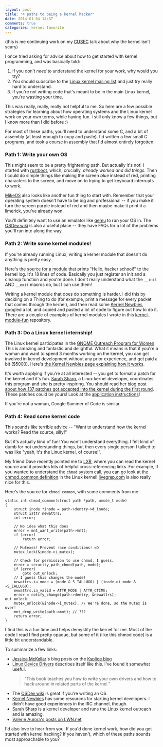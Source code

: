 ```yaml
---
layout: post
title: "4 paths to being a kernel hacker"
date: 2014-01-04 14:37
comments: true
categories: kernel favorite
---
```


(this is me continuing work on my [CUSEC](http://2014.cusec.net/) talk
about why the kernel isn't scary)

I once tried asking for advice about how to get started with kernel
programming, and was basically told:

1. If you don't *need* to understand the kernel for your work, why
   would you try?
2. You should subscribe to the
   [Linux kernel mailing list](https://lkml.org/) and just try really
   hard to understand.
3. If you're not writing code that's meant to be in the main Linux
   kernel, you're wasting your time.

This was really, really, really not helpful to me. So here are a few
possible strategies for learning about how operating systems and the
Linux kernel work on your own terms, while having fun. I still only
know a few things, but I know more than I did before :)
<!-- more -->

For most of these paths, you'll need to understand some C, and a bit
of assembly (at least enough to copy and paste). I'd written a few
small C programs, and took a course in assembly that I'd almost
entirely forgotten.

### Path 1: Write your own OS

This might seem to be a pretty frightening path. But actually it's
not! I started with
[rustboot](https://github.com/charliesome/rustboot), which, crucially,
*already worked and did things*. Then I could do simple things like
making the screen *blue* instead of red, printing characters to the
screen, and move on to trying to get keyboard interrupts to work.

[MikeOS](http://mikeos.berlios.de/write-your-own-os.html) also looks
like another fun thing to start with. Remember that your operating
system doesn't have to be big and professional -- if you make it turn
the screen purple instead of red and then maybe make it print it a
limerick, you've already won.

You'll definitely want to use an emulator like
[qemu](http://wiki.qemu.org/Main_Page) to run your OS in. The
[OSDev wiki](http://wiki.osdev.org/Main_Page) is also a useful
place -- they have FAQs for a lot of the problems you'll run into
along the way.

### Path 2: Write some kernel modules!

If you're already running Linux, writing a kernel module that doesn't
do anything is pretty easy.

Here's
[the source for a module](https://github.com/jvns/kernel-module-fun/blob/master/hello.c)
that prints "Hello, hacker school!" to the kernel log. It's 18 lines
of code. Basically you just register an init and a cleanup function
and you're done. I don't really understand what the `__init` AND
`__exit` macros do, but I can use them!

Writing a kernel module that does do something is harder. I did this
by deciding on a Thing to do (for example, print a message for every
packet that comes through the kernel), and then read
some [Kernel Newbies](http://kernelnewbies.org/), googled a lot, and
copied and pasted a lot of code to figure out how to do it. There are
a couple of examples of kernel modules I wrote in this
[kernel-module-fun](https://github.com/jvns/kernel-module-fun)
repository.

### Path 3: Do a Linux kernel internship!

The Linux kernel participates in the
[GNOME Outreach Program for Women](https://wiki.gnome.org/OutreachProgramForWomen).
This is amazing and fantastic and delightful. What it means is that if
you're a woman and want to spend 3 months working on the kernel, you
can get involved in kernel development without any prior experience,
and get paid a bit ($5000). Here's
[the Kernel Newbies page explaining how it works](http://kernelnewbies.org/OPWIntro).

It's worth applying if you're at all interested -- you get to format a
patch for the kernel and it's fun.
[Sarah Sharp](http://sarah.thesharps.us/), a Linux kernel developer,
coordinates this program and she is pretty inspiring. You should read
her
[blog post about how 137 patches got accepted into the kernel during the first round](http://sarah.thesharps.us/2013/05/23/%EF%BB%BF%EF%BB%BFopw-update/).
These patches could be yours! Look at the
[application instructions](http://kernelnewbies.org/OPWApply)!

If you're not a woman, Google Summer of Code is similar.

### Path 4: Read some kernel code

This sounds like terrible advice -- "Want to understand how the kernel
works? Read the source, silly!"

But it's actually kind of fun! You won't understand everything. I felt
kind of dumb for not understanding things, but then every single
person I talked to was like "yeah, it's the Linux kernel, of course!".

My friend Dave recently pointed me to [LXR](http://lxr.linux.no/),
where you can read the kernel source and it provides lots of helpful
cross-referencing links. For example, if you wanted to understand the
`chmod` system call, you can go look at
[the chmod_common definition](http://lxr.linux.no/linux+v3.12.6/fs/open.c#L464)
in the Linux kernel! [livegrep.com](http://livegrep.com/search/linux)
is also really nice for this.

Here's the source for `chmod_common`, with some comments from me:

~~~
static int chmod_common(struct path *path, umode_t mode)
{
    struct inode *inode = path->dentry->d_inode;
    struct iattr newattrs;
    int error;

    // No idea what this does
    error = mnt_want_write(path->mnt);
    if (error)
        return error;

    // Mutexes! Prevent race conditions! =D
    mutex_lock(&inode->i_mutex);

    // Check for permission to use chmod, I guess.
    error = security_path_chmod(path, mode);
    if (error)
        goto out_unlock;
    // I guess this changes the mode!
    newattrs.ia_mode = (mode & S_IALLUGO) | (inode->i_mode & ~S_IALLUGO);
    newattrs.ia_valid = ATTR_MODE | ATTR_CTIME;
    error = notify_change(path->dentry, &newattrs);
out_unlock:
    mutex_unlock(&inode->i_mutex); // We're done, so the mutex is over!
    mnt_drop_write(path->mnt); // ???
    return error;
}
~~~

I find this is a fun time and helps demystify the kernel for me. Most
of the code I read I find pretty opaque, but some of it (like this
chmod code) is a little bit understandable.

To summarize a few links:

* [Jessica McKellar](http://web.mit.edu/jesstess/www/)'s blog posts on
  the [Ksplice blog](https://blogs.oracle.com/ksplice/)
* [Linux Device Drivers](http://lwn.net/Kernel/LDD3/) describes itself
  like this. I've found it somewhat useful.
  > "This book teaches you how to write your own drivers and how to hack around in related parts of the kernel."
* The [OSDev wiki](http://wiki.osdev.org/Main_Page) is great if you're
  writing an OS.
* [Kernel Newbies](http://kernelnewbies.org/) has some resources for
  starting kernel developers. I didn't have good experiences in the
  IRC channel, though.
* [Sarah Sharp](http://sarah.thesharps.us/) is a kernel developer and
  runs the Linux kernel outreach and is amazing.
* [Valerie Aurora's posts on LWN.net](https://encrypted.google.com/#q=site:lwn.net+%22this+article+was+contributed+by+valerie%22)


I'd also love to hear from you. If you'd done kernel work, how did you
get started with kernel hacking? If you haven't, which of these paths
sounds most approachable to you?
